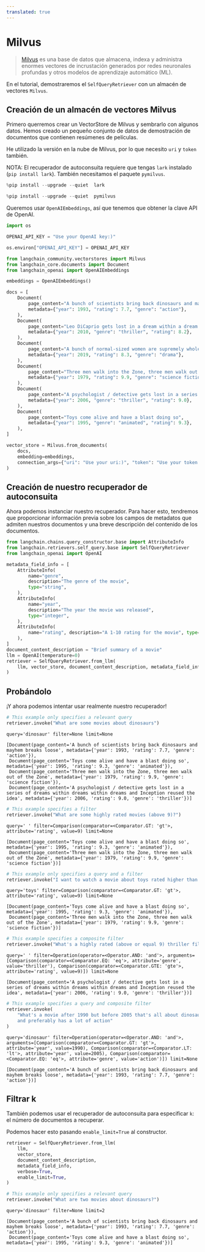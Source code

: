 ```yaml
---
translated: true
---
```


# Milvus

>[Milvus](https://milvus.io/docs/overview.md) es una base de datos que almacena, indexa y administra enormes vectores de incrustación generados por redes neuronales profundas y otros modelos de aprendizaje automático (ML).

En el tutorial, demostraremos el `SelfQueryRetriever` con un almacén de vectores `Milvus`.

## Creación de un almacén de vectores Milvus

Primero querremos crear un VectorStore de Milvus y sembrarlo con algunos datos. Hemos creado un pequeño conjunto de datos de demostración de documentos que contienen resúmenes de películas.

He utilizado la versión en la nube de Milvus, por lo que necesito `uri` y `token` también.

NOTA: El recuperador de autoconsuita requiere que tengas `lark` instalado (`pip install lark`). También necesitamos el paquete `pymilvus`.

```python
%pip install --upgrade --quiet  lark
```

```python
%pip install --upgrade --quiet  pymilvus
```

Queremos usar `OpenAIEmbeddings`, así que tenemos que obtener la clave API de OpenAI.

```python
import os

OPENAI_API_KEY = "Use your OpenAI key:)"

os.environ["OPENAI_API_KEY"] = OPENAI_API_KEY
```

```python
from langchain_community.vectorstores import Milvus
from langchain_core.documents import Document
from langchain_openai import OpenAIEmbeddings

embeddings = OpenAIEmbeddings()
```

```python
docs = [
    Document(
        page_content="A bunch of scientists bring back dinosaurs and mayhem breaks loose",
        metadata={"year": 1993, "rating": 7.7, "genre": "action"},
    ),
    Document(
        page_content="Leo DiCaprio gets lost in a dream within a dream within a dream within a ...",
        metadata={"year": 2010, "genre": "thriller", "rating": 8.2},
    ),
    Document(
        page_content="A bunch of normal-sized women are supremely wholesome and some men pine after them",
        metadata={"year": 2019, "rating": 8.3, "genre": "drama"},
    ),
    Document(
        page_content="Three men walk into the Zone, three men walk out of the Zone",
        metadata={"year": 1979, "rating": 9.9, "genre": "science fiction"},
    ),
    Document(
        page_content="A psychologist / detective gets lost in a series of dreams within dreams within dreams and Inception reused the idea",
        metadata={"year": 2006, "genre": "thriller", "rating": 9.0},
    ),
    Document(
        page_content="Toys come alive and have a blast doing so",
        metadata={"year": 1995, "genre": "animated", "rating": 9.3},
    ),
]

vector_store = Milvus.from_documents(
    docs,
    embedding=embeddings,
    connection_args={"uri": "Use your uri:)", "token": "Use your token:)"},
)
```

## Creación de nuestro recuperador de autoconsuita

Ahora podemos instanciar nuestro recuperador. Para hacer esto, tendremos que proporcionar información previa sobre los campos de metadatos que admiten nuestros documentos y una breve descripción del contenido de los documentos.

```python
from langchain.chains.query_constructor.base import AttributeInfo
from langchain.retrievers.self_query.base import SelfQueryRetriever
from langchain_openai import OpenAI

metadata_field_info = [
    AttributeInfo(
        name="genre",
        description="The genre of the movie",
        type="string",
    ),
    AttributeInfo(
        name="year",
        description="The year the movie was released",
        type="integer",
    ),
    AttributeInfo(
        name="rating", description="A 1-10 rating for the movie", type="float"
    ),
]
document_content_description = "Brief summary of a movie"
llm = OpenAI(temperature=0)
retriever = SelfQueryRetriever.from_llm(
    llm, vector_store, document_content_description, metadata_field_info, verbose=True
)
```

## Probándolo

¡Y ahora podemos intentar usar realmente nuestro recuperador!

```python
# This example only specifies a relevant query
retriever.invoke("What are some movies about dinosaurs")
```

```output
query='dinosaur' filter=None limit=None
```

```output
[Document(page_content='A bunch of scientists bring back dinosaurs and mayhem breaks loose', metadata={'year': 1993, 'rating': 7.7, 'genre': 'action'}),
 Document(page_content='Toys come alive and have a blast doing so', metadata={'year': 1995, 'rating': 9.3, 'genre': 'animated'}),
 Document(page_content='Three men walk into the Zone, three men walk out of the Zone', metadata={'year': 1979, 'rating': 9.9, 'genre': 'science fiction'}),
 Document(page_content='A psychologist / detective gets lost in a series of dreams within dreams within dreams and Inception reused the idea', metadata={'year': 2006, 'rating': 9.0, 'genre': 'thriller'})]
```

```python
# This example specifies a filter
retriever.invoke("What are some highly rated movies (above 9)?")
```

```output
query=' ' filter=Comparison(comparator=<Comparator.GT: 'gt'>, attribute='rating', value=9) limit=None
```

```output
[Document(page_content='Toys come alive and have a blast doing so', metadata={'year': 1995, 'rating': 9.3, 'genre': 'animated'}),
 Document(page_content='Three men walk into the Zone, three men walk out of the Zone', metadata={'year': 1979, 'rating': 9.9, 'genre': 'science fiction'})]
```

```python
# This example only specifies a query and a filter
retriever.invoke("I want to watch a movie about toys rated higher than 9")
```

```output
query='toys' filter=Comparison(comparator=<Comparator.GT: 'gt'>, attribute='rating', value=9) limit=None
```

```output
[Document(page_content='Toys come alive and have a blast doing so', metadata={'year': 1995, 'rating': 9.3, 'genre': 'animated'}),
 Document(page_content='Three men walk into the Zone, three men walk out of the Zone', metadata={'year': 1979, 'rating': 9.9, 'genre': 'science fiction'})]
```

```python
# This example specifies a composite filter
retriever.invoke("What's a highly rated (above or equal 9) thriller film?")
```

```output
query=' ' filter=Operation(operator=<Operator.AND: 'and'>, arguments=[Comparison(comparator=<Comparator.EQ: 'eq'>, attribute='genre', value='thriller'), Comparison(comparator=<Comparator.GTE: 'gte'>, attribute='rating', value=9)]) limit=None
```

```output
[Document(page_content='A psychologist / detective gets lost in a series of dreams within dreams within dreams and Inception reused the idea', metadata={'year': 2006, 'rating': 9.0, 'genre': 'thriller'})]
```

```python
# This example specifies a query and composite filter
retriever.invoke(
    "What's a movie after 1990 but before 2005 that's all about dinosaurs, \
    and preferably has a lot of action"
)
```

```output
query='dinosaur' filter=Operation(operator=<Operator.AND: 'and'>, arguments=[Comparison(comparator=<Comparator.GT: 'gt'>, attribute='year', value=1990), Comparison(comparator=<Comparator.LT: 'lt'>, attribute='year', value=2005), Comparison(comparator=<Comparator.EQ: 'eq'>, attribute='genre', value='action')]) limit=None
```

```output
[Document(page_content='A bunch of scientists bring back dinosaurs and mayhem breaks loose', metadata={'year': 1993, 'rating': 7.7, 'genre': 'action'})]
```

## Filtrar k

También podemos usar el recuperador de autoconsuita para especificar `k`: el número de documentos a recuperar.

Podemos hacer esto pasando `enable_limit=True` al constructor.

```python
retriever = SelfQueryRetriever.from_llm(
    llm,
    vector_store,
    document_content_description,
    metadata_field_info,
    verbose=True,
    enable_limit=True,
)
```

```python
# This example only specifies a relevant query
retriever.invoke("What are two movies about dinosaurs?")
```

```output
query='dinosaur' filter=None limit=2
```

```output
[Document(page_content='A bunch of scientists bring back dinosaurs and mayhem breaks loose', metadata={'year': 1993, 'rating': 7.7, 'genre': 'action'}),
 Document(page_content='Toys come alive and have a blast doing so', metadata={'year': 1995, 'rating': 9.3, 'genre': 'animated'})]
```
